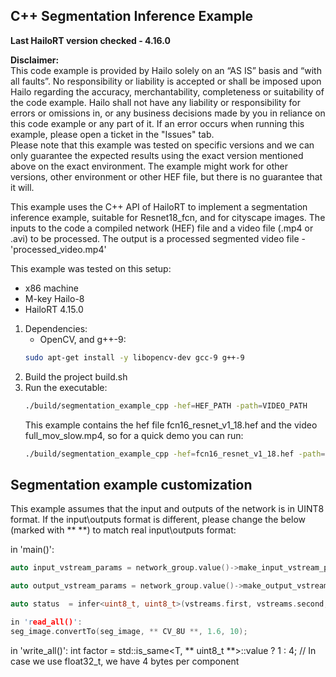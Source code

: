 
C++ Segmentation Inference Example
--------------------------------------------------

**Last HailoRT version checked - 4.16.0**

**Disclaimer:** <br />
This code example is provided by Hailo solely on an “AS IS” basis and “with all faults”. No responsibility or liability is accepted or shall be imposed upon Hailo regarding the accuracy, merchantability, completeness or suitability of the code example. Hailo shall not have any liability or responsibility for errors or omissions in, or any business decisions made by you in reliance on this code example or any part of it. If an error occurs when running this example, please open a ticket in the "Issues" tab.<br />
Please note that this example was tested on specific versions and we can only guarantee the expected results using the exact version mentioned above on the exact environment. The example might work for other versions, other environment or other HEF file, but there is no guarantee that it will.


This example uses the C++ API of HailoRT to implement a segmentation inference example, suitable for Resnet18_fcn, and for cityscape images. 
The inputs to the code a compiled network (HEF) file and
a video file (.mp4 or .avi) to be processed.
The output is a processed segmented video file - 'processed_video.mp4'

This example was tested on this setup:
- x86 machine
- M-key Hailo-8
- HailoRT 4.15.0 


1. Dependencies:
    - OpenCV, and g++-9:
    ``` bash
    sudo apt-get install -y libopencv-dev gcc-9 g++-9
    ```
2. Build the project build.sh
3. Run the executable:
    ``` bash
    ./build/segmentation_example_cpp -hef=HEF_PATH -path=VIDEO_PATH
    ```
    This example contains the hef file fcn16_resnet_v1_18.hef and the video full_mov_slow.mp4, so for a quick demo you can run:
    ``` bash
    ./build/segmentation_example_cpp -hef=fcn16_resnet_v1_18.hef -path=full_mov_slow.mp4
    ```

Segmentation example customization
--------------------------------------------------
This example assumes that the input and outputs of the network is in UINT8 format. 
If the input\outputs format is different, please change the below (marked with ** **) to match real input\outputs format:

in 'main()':
``` cpp
auto input_vstream_params = network_group.value()->make_input_vstream_params(false, ** HAILO_FORMAT_TYPE_UINT8 **,HAILO_DEFAULT_VSTREAM_TIMEOUT_MS, HAILO_DEFAULT_VSTREAM_QUEUE_SIZE);

auto output_vstream_params = network_group.value()->make_output_vstream_params(false, ** HAILO_FORMAT_TYPE_UINT8 **, HAILO_DEFAULT_VSTREAM_TIMEOUT_MS, HAILO_DEFAULT_VSTREAM_QUEUE_SIZE);

auto status  = infer<uint8_t, uint8_t>(vstreams.first, vstreams.second, video_path);
```

``` cpp
in 'read_all()':
seg_image.convertTo(seg_image, ** CV_8U **, 1.6, 10);
```
in 'write_all()':
int factor = std::is_same<T, ** uint8_t **>::value ? 1 : 4;  // In case we use float32_t, we have 4 bytes per component
